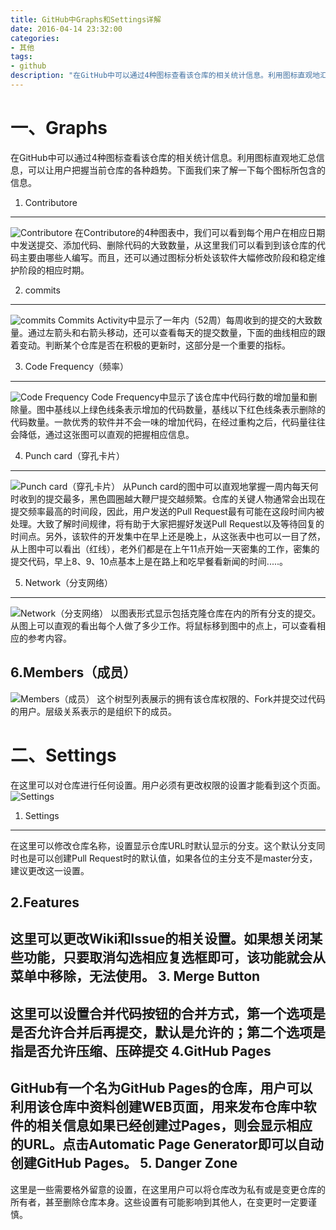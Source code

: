 ```yaml
---
title: GitHub中Graphs和Settings详解
date: 2016-04-14 23:32:00
categories:
- 其他
tags:
- github
description: "在GitHub中可以通过4种图标查看该仓库的相关统计信息。利用图标直观地汇总信息，可以让用户把握当前仓库的各种趋势。下面我们来了解一下每个图标所包含的信息。"
---
```


一、Graphs
=====================
在GitHub中可以通过4种图标查看该仓库的相关统计信息。利用图标直观地汇总信息，可以让用户把握当前仓库的各种趋势。下面我们来了解一下每个图标所包含的信息。
1. Contributore
-------------------------------
![Contributore](//ww3.sinaimg.cn/large/006tNc79ly1g5d7zr9q72j30ri0gbdh7.jpg)
在Contributore的4种图表中，我们可以看到每个用户在相应日期中发送提交、添加代码、删除代码的大致数量，从这里我们可以看到到该仓库的代码主要由哪些人编写。而且，还可以通过图标分析处该软件大幅修改阶段和稳定维护阶段的相应时期。

2. commits
----------------------
![commits](//ww4.sinaimg.cn/large/006tNc79ly1g5d7zs8x65j30ra0hhdgb.jpg)
Commits Activity中显示了一年内（52周）每周收到的提交的大致数量。通过左箭头和右箭头移动，还可以查看每天的提交数量，下面的曲线相应的跟着变动。判断某个仓库是否在积极的更新时，这部分是一个重要的指标。

3. Code Frequency（频率）
--------------------------------
![Code Frequency](//ww4.sinaimg.cn/large/006tNc79ly1g5d7ztmk0wj30s30i7q3s.jpg)
Code Frequency中显示了该仓库中代码行数的增加量和删除量。图中基线以上绿色线条表示增加的代码数量，基线以下红色线条表示删除的代码数量。一款优秀的软件并不会一味的增加代码，在经过重构之后，代码量往往会降低，通过这张图可以直观的把握相应信息。

4. Punch card（穿孔卡片）
------------------------------------
![Punch card（穿孔卡片）](//ww3.sinaimg.cn/large/006tNc79ly1g5d7zvm9kaj30ri0ha0u2.jpg)
从Punch card的图中可以直观地掌握一周内每天何时收到的提交最多，黑色圆圈越大鞭尸提交越频繁。仓库的关键人物通常会出现在提交频率最高的时间段，因此，用户发送的Pull Request最有可能在这段时间内被处理。大致了解时间规律，将有助于大家把握好发送Pull Request以及等待回复的时间点。另外，该软件的开发集中在早上还是晚上，从这张表中也可以一目了然，从上图中可以看出（红线），老外们都是在上午11点开始一天密集的工作，密集的提交代码，早上8、9、10点基本上是在路上和吃早餐看新闻的时间.....。

5. Network（分支网络）
------------------------------------------
![Network（分支网络）](//ww4.sinaimg.cn/large/006tNc79ly1g5d7zww0uvj30re0ehdgn.jpg)
以图表形式显示包括克隆仓库在内的所有分支的提交。从图上可以直观的看出每个人做了多少工作。将鼠标移到图中的点上，可以查看相应的参考内容。

6.Members（成员）
------------------------------------
![Members（成员）](//ww2.sinaimg.cn/large/006tNc79ly1g5d7zxz9mkj30rv0eijsn.jpg)
这个树型列表展示的拥有该仓库权限的、Fork并提交过代码的用户。层级关系表示的是组织下的成员。

二、Settings
============================
在这里可以对仓库进行任何设置。用户必须有更改权限的设置才能看到这个页面。
![Settings](//ww4.sinaimg.cn/large/006tNc79ly1g5d7zzbekxj30sl13w17j.jpg)
1. Settings
----------------------------------
在这里可以修改仓库名称，设置显示仓库URL时默认显示的分支。这个默认分支同时也是可以创建Pull Request时的默认值，如果各位的主分支不是master分支，建议更改这一设置。

2.Features
---------------------------------
这里可以更改Wiki和Issue的相关设置。如果想关闭某些功能，只要取消勾选相应复选框即可，该功能就会从菜单中移除，无法使用。
3. Merge Button
---------------------------------
这里可以设置合并代码按钮的合并方式，第一个选项是是否允许合并后再提交，默认是允许的；第二个选项是指是否允许压缩、压碎提交
4.GitHub Pages
-----------------------------------
GitHub有一个名为GitHub Pages的仓库，用户可以利用该仓库中资料创建WEB页面，用来发布仓库中软件的相关信息如果已经创建过Pages，则会显示相应的URL。点击Automatic Page Generator即可以自动创建GitHub Pages。
5. Danger Zone
--------------------------------
这里是一些需要格外留意的设置，在这里用户可以将仓库改为私有或是变更仓库的所有者，甚至删除仓库本身。这些设置有可能影响到其他人，在变更时一定要谨慎。